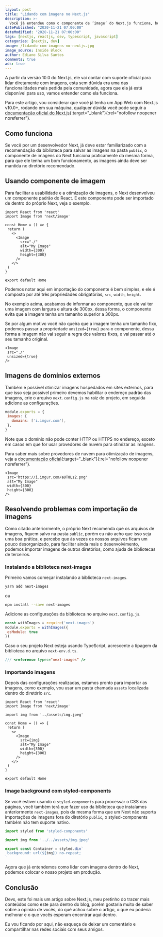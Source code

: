 ```yaml
---
layout: post
title: "Lidando com imagens no Next.js"
description: >-
  Você já entendeu como o componente de ‘image’ do Next.js funciona, bom hoje estou aqui para falar exatamente sobre isso.
datePublished: "2020-11-21 07:00:00"
dateModified: "2020-11-21 07:00:00"
tags: [nextjs, reactjs, dev, typescript, javascript]
categories: [nextjs, dev]
image: /lidando-com-imagens-no-nextjs.jpg
image_source: Inside Block
author: Ediano Silva Santos
comments: true
ads: true
---
```


A partir da versão 10.0 do Next.js, ele vai contar com suporte oficial para lidar diretamente com imagens, esta sem dúvida era uma das funcionalidades mais pedida pela comunidade, agora que ela já está disponível para uso, vamos entender como ela funciona.

Para este artigo, vou considerar que você já tenha um App Web com Next.js v10.0+, rodando em sua máquina, qualquer dúvida você pode seguir a [documentação oficial do Next.js](https://nextjs.org/learn/basics/create-nextjs-app/setup){:target="_blank"}{:rel="nofollow noopener noreferrer"}.

## Como funciona

Se você por um desenvolvedor Next, já deve estar familiarizado com a recomendação da biblioteca para salvar as imagens na pasta `public`, o componente de imagens do Next funciona praticamente da mesma forma, para que ele tenha um bom funcionamento, as imagens ainda deve ser mantida no diretório recomendado.

## Usando componente de imagem

Para facilitar a usabilidade e a otimização de imagens, o Next desenvolveu um componente padrão do React. E este componente pode ser importado de dentro do próprio Next, veja o exemplo.

```tsx
import React from 'react'
import Image from 'next/image'

const Home = () => {
 return (
   <>
     <Image
       src="./"
       alt="My Image"
       width={300}
       height={300}
     />
   </>
 )
}

export default Home
```

Podemos notar aqui em importação do componente é bem simples, e ele é composto por até três propriedades obrigatórias, `src`, `width`, `height`.

No exemplo acima, acabamos de informar ao componente, que ele vai ter uma imagem com largura e altura de 300px, dessa forma, o componente evita que a imagem tenha um tamanho superior a 300px.

Se por algum motivo você não queira que a imagem tenha um tamanho fixo, podemos passar a propriedade `unsized={true}` para o componente, dessa forma a imagem não vai seguir a regra dos valores fixos, e vai passar até o seu tamanho original.

```tsx
<Image
 src="./"
 unsized={true}
/>
```

## Imagens de domínios externos

Também é possível otimizar imagens hospedados em sites externos, para que isso seja possível primeiro devemos habilitar o endereço padrão das imagens, crie o arquivo `next.config.js` na raiz do projeto, em seguida adicione as configurações.

```js
module.exports = {
 images: {
   domains: ['i.imgur.com'],
 },
}
```

Note que o domínio não pode conter HTTP ou HTTPS no endereço, exceto em casos em que for usar provedores de nuvem para otimizar as imagens.

Para saber mais sobre provedores de nuvem para otimização de imagens, veja a [documentação oficial](https://nextjs.org/docs/basic-features/image-optimization){:target="_blank"}{:rel="nofollow noopener noreferrer"}.

```tsx
<Image
 src='https://i.imgur.com/aUTOLz2.png'
 alt="My Image"
 width={300}
 height={300}
/>
```

## Resolvendo problemas com importação de imagens

Como citado anteriormente, o próprio Next recomenda que os arquivos de imagens, fiquem salvo na pasta `public`, porém eu não acho que isso seja uma boa prática, e percebo que às vezes os nossos arquivos ficam um pouco desorganizado, para facilitar ainda mais o desenvolvimento, podemos importar imagens de outros diretórios, como ajuda de bibliotecas de terceiros.

### Instalando a biblioteca next-images

Primeiro vamos começar instalando a biblioteca `next-images`.

```bash
yarn add next-images
```

ou

```bash
npm install --save next-images
```

Adicione as configurações da biblioteca no arquivo `next.config.js`.

```js
const withImages = require('next-images')
module.exports = withImages({
 esModule: true
})
```

Caso o seu projeto Next esteja usando TypeScript, acrescente a tipagem da biblioteca no arquivo `next-env.d.ts`.

```ts
/// <reference types="next-images" />
```

### Importando imagens

Depois das configurações realizadas, estamos pronto para importar as imagens, como exemplo, vou usar um pasta chamada `assets` localizada dentro do diretório `src`.

```tsx
import React from 'react'
import Image from 'next/image'

import img from '../assets/img.jpeg'

const Home = () => {
 return (
   <>
     <Image
       src={img}
       alt="My Image"
       width={300}
       height={300}
     />
   </>
 )
}

export default Home
```

### Image background com styled-components

Se você estiver usando o `styled-components` para processar o CSS das páginas, você também terá que fazer uso da biblioteca que instalamos anteriormente `next-images`, pois da mesma forma que um Next não suporta importações de imagens fora do diretório `public`, o styled-components também não tem suporte nativo.

```ts
import styled from 'styled-components'

import img from '../../assets/img.jpeg'

export const Container = styled.div`
 background: url(${img}) no-repeat;
`
```

Agora que já entendemos como lidar com imagens dentro do Next, podemos colocar o nosso projeto em produção.

## Conclusão

Devs, este foi mais um artigo sobre Next.js, meu pretinho do trazer mais conteúdos como este para dentro do blog, porém gostaria muito de saber sobre a opinião de vocês, do quê achou sobre o artigo, o que eu poderia melhorar e o que vocês esperam encontrar aqui dentro.

Eu vou ficando por aqui, não esqueça de deixar um comentário e compartilhar nas redes sociais com seus amigos.
